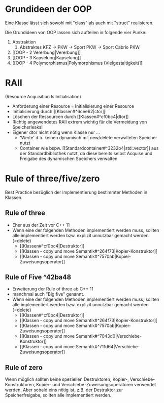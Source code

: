 # Grundideen der OOP
Eine Klasse lässt sich sowohl mit "class" als auch mit "struct" realisieren.

Die Grundideen von OOP lassen sich aufteilen in folgende vier Punke:
1. Abstraktion
	1. Abstraktes KFZ -> PKW -> Sport PKW -> Sport Cabrio PKW
2. [[OOP - 2 Vererbung|Vererbung]]
3. [[OOP - 3 Kapselung|Kapselung]]
4. [[OOP - 4 Polymorphismus|Polymorphismus (Vielgestaltigkeit)]]

# RAII
(Resource Acquisition Is Initialisation)
- Anforderung einer Resource = Initialisierung einer Resource
- Initialisierung durch [[Klassen#^6cee62|ctor]]
- Löschen der Ressourcen durch [[Klassen#^cf0bc4|dtor]] 
- Richtig angewendetes RAII extrem wichtig für die Vermeidung von Speicherleaks!
- Eigener dtor nicht nötig wenn Klasse nur ...
	- 'Werte' d.h. keinen dynamisch mit new/delete verwalteten Speicher nutzt
	- Container wie bspw. [[Standardcontainer#^3232b4|std::vector]] aus der Standardbibliothek nutzt, da diese bereits selbst Acquise und Freigabe des dynamischen Speichers verwalten

# Rule of three/five/zero
Best Practice bezüglich der Implementierung bestimmter Methoden in Klassen.
## Rule of three
- Eher aus der Zeit vor C++ 11
- Wenn eine der folgenden Methoden implementiert werden muss, sollten alle implementiert werden bzw. explizit unnutzbar gemacht werden (=delete)
	- [[Klassen#^cf0bc4|Destruktor]] 
	- [[Klassen - copy und move Semantik#^264f73|Kopier-Konstruktor]] 
	- [[Klassen - copy und move Semantik#^7570ab|Kopier-Zuweisungsoperator]] 

## Rule of Five ^42ba48
- Erweiterung der Rule of three ab C++ 11
- manchmal auch "Big five" genannt.
- Wenn eine der folgenden Methoden implementiert werden muss, sollten alle implementiert werden bzw. explizit unnutzbar gemacht werden (=delete)
	- [[Klassen#^cf0bc4|Destruktor]] 
	- [[Klassen - copy und move Semantik#^264f73|Kopier-Konstruktor]] 
	- [[Klassen - copy und move Semantik#^7570ab|Kopier-Zuweisungsoperator]] 
	- [[Klassen - copy und move Semantik#^7043d0|Verschiebe-Konstruktor]] 
	- [[Klassen - copy und move Semantik#^711d64|Verschiebe-Zuweisungsoperator]] 

## Rule of zero
Wenn möglich sollten keine speziellen Destruktoren, Kopier-, Verschiebe-Konstruktoren, Kopier- und Verschiebe-Zuweisungsoperatoren verwendet werden. Aber sobald eins nötig ist, z.B. der Destruktor zur Speicherfreigabe, sollten alle Implementiert werden.